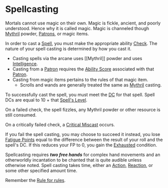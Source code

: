# Spellcasting

Mortals cannot use magic on their own. Magic is fickle, ancient, and poorly understood. Hence why it is called magic. Magic is channeled though [Mythril](Mythril.md) powder, [Patrons](Spells/Patrons/Patron.md), or magic items.

In order to cast a [Spell](Spells/Mythril%20Spells/Spell%20Index.md), you must make the appropriate ability [Check](../Game%20Structure/Check.md). The nature of your spell casting is determined by how you cast it. 
- Casting spells via the arcane uses [[Mythril]] powder and uses [Intelligence](../Player%20Character%20Components/Chosen%20Statistics/Intelligence.md). 
- Casting from a [Patron](Spells/Patrons/Patron.md) requires the [Ability Score](../Player%20Character%20Components/Chosen%20Statistics/Ability%20Scores.md) associated with that [Patron](Spells/Patrons/Patron.md). 
- Casting from magic items pertains to the rules of that magic item. 
	- Scrolls and wands are generally treated the same as [Mythril](Mythril.md) casting. 

To successfully cast the spell, you must meet the [DC](../Game%20Structure/DC.md) for that spell.
	Spell DCs are equal to 10 + that [Spell's Level](Spell%20Levels.md). 

On a failed check, the spell fizzles, any Mythril powder or other resource is still consumed.

On a critically failed check, a [Critical Miscast](../Dice%20Rolls/Critical%20Miscast.md) occurs.

If you fail the spell casting, you may choose to succeed it instead, you lose [Fatigue Points](../Player%20Character%20Components/Derived%20Statistics/Fatigue%20Points.md) equal to the difference between the result of your roll and the spell's DC. If this reduces your FP to 0, you gain the [Exhausted](../Conditions/Exhausted.md) condition.

Spellcasting requires ***two free hands*** for complex hand movements and an otherworldly incantation to be chanted that is quite audible unless otherwise noted. Spell casting takes time, either an [Action](../Game%20Structure/Action.md), [Reaction](../Game%20Structure/Reaction.md), or some other specified amount time.

Remember the [Rule for rules](../Foreword/Rule%20for%20rules.md).